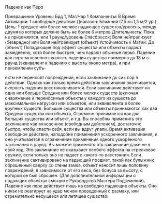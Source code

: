 
Падение как Перо

Превращение
Уровень: Брд 1, Маг/Чар 1
Компоненты: В
Время Активации: 1 свободное
действие
Диапазон: Ближний (7,5 м+1,5 м/2 ур.)
Цель: 1 среднее или более мелкое
падающее существо/уровень, между
двумя из которых должно быть не более
6 метров
Длительность: Пока не приземлится,
или 1 раунд/уровень
Спасбросок: Воля нейтрализует
(безвредно) или Воля нейтрализует
(объект)
Устойчивость к Магии: Да (объект)
Попадающие под эффект существа или
объекты падают замедленно, хотя более
быстрее, чем падают обычные перья.
Падение как перо мгновенно скорость
падения существа примерно до 18 м в
раунд (эквивалент к падению с высоты
около метра), и при приземлении субъ-

екты не переносят повреждений, если
заклинание до сих пор в действии. Однако как только время действия заклинания оканчивается, скорость падения
восстанавливается.
Если заклинание действует на одно
или больше Средних или более мелких
существ (включая снаряжение и переносимые объекты у каждого из существ
до максимальной нагрузки) или объектов, или эквивалента в более крупных
существ: Большие существа или объекты принимаются как два Средних существа или объекта, Огромное принимается как два Больших существа или
объект, и т.д.
Вы способны применить это заклинание как мгновенное (свободным действием), достаточно быстро, чтобы спасти себя, если вы вдруг упали. Время
активации свободное действие, наподобие применения ускоренного заклинания, и оно учитывается в ограничение
применения одного ускоренного заклинания в раунд. Вы можете применять
это заклинание даже не в свой ход.
Это заклинание не оказывает особого эффекта на стрелковое оружие,
если только оно не падает с какого-то
расстояния. Если заклинание сактивировано на падающий предмет, такой
как булыжник сброшенный сверху со
стены замка, объект наносит лишь половину повреждений, в зависимости
от его веса, без бонуса за высоту, с которой он был сброшен. (Для дополнительной информации о падающих объектах смотрите Руководство Мастера
Подземелий).
Падение как перо действует лишь
на свободно падающие объекты. Оно
никак не реагирует на удар мечом проведенный с размаху, или стремительно
несущееся или летящее существо.